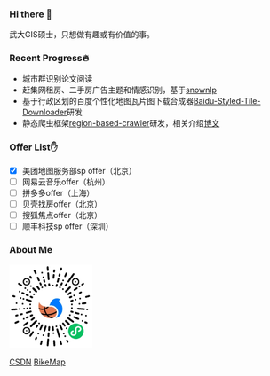 ### Hi there 👋

武大GIS硕士，只想做有趣或有价值的事。

### Recent Progress:fire:

- 城市群识别论文阅读
- 赶集网租房、二手房广告主题和情感识别，基于[snownlp](https://github.com/isnowfy/snownlp)
- 基于行政区划的百度个性化地图瓦片图下载合成器[Baidu-Styled-Tile-Downloader](https://github.com/ly15927086342/Baidu-Styled-Tile-Downloader)研发
- 静态爬虫框架[region-based-crawler](https://github.com/ly15927086342/region-based-crawler)研发，相关介绍[博文](https://blog.csdn.net/lyandgh/article/details/109599132)

### Offer List:raised_hand:

- [x] 美团地图服务部sp offer（北京）
- [ ] 网易云音乐offer（杭州）
- [ ] 拼多多offer（上海）
- [ ] 贝壳找房offer（北京）
- [ ] 搜狐焦点offer（北京）
- [ ] 顺丰科技sp offer（深圳）

### About Me

<img src="./wxcode.jpg" height=150 width=150 />

[CSDN](https://blog.csdn.net/lyandgh)
[BikeMap](https://railwayhs.cn/bikemap/map.html)

<!--
**ly15927086342/ly15927086342** is a ✨ _special_ ✨ repository because its `README.md` (this file) appears on your GitHub profile.

Here are some ideas to get you started:

- 🔭 I’m currently working on ...
- 🌱 I’m currently learning ...
- 👯 I’m looking to collaborate on ...
- 🤔 I’m looking for help with ...
- 💬 Ask me about ...
- 📫 How to reach me: ...
- 😄 Pronouns: ...
- ⚡ Fun fact: ...
-->

